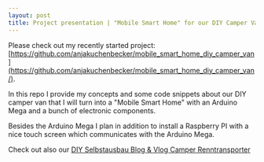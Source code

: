 ```yaml
---
layout: post
title: Project presentation | "Mobile Smart Home" for our DIY Camper Van
---
```


Please check out my recently started project: [https://github.com/anjakuchenbecker/mobile_smart_home_diy_camper_van](https://github.com/anjakuchenbecker/mobile_smart_home_diy_camper_van/).

In this repo I provide my concepts and some code snippets about our DIY camper van that I will turn into a "Mobile Smart Home" with an Arduino Mega and a bunch of electronic components.

Besides the Arduino Mega I plan in addition to install a Raspberry PI with a nice touch screen which communicates with the Arduino Mega.

Check out also our [DIY Selbstausbau Blog & Vlog Camper Renntransporter](https://trackdates.de/howto/renntransporter/)
